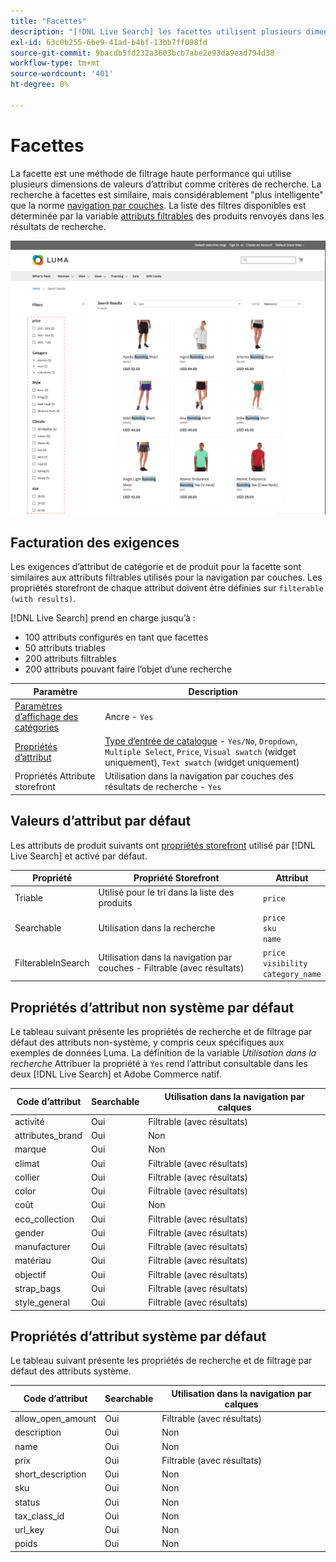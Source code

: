 ```yaml
---
title: "Facettes"
description: "[!DNL Live Search] les facettes utilisent plusieurs dimensions de valeurs d’attribut comme critères de recherche."
exl-id: 63c0b255-6be9-41ad-b4bf-13bb7ff098fd
source-git-commit: 9bacdb5fd232a3603bcb7abe2e93da9ead794d38
workflow-type: tm+mt
source-wordcount: '401'
ht-degree: 0%

---
```


# Facettes

La facette est une méthode de filtrage haute performance qui utilise plusieurs dimensions de valeurs d’attribut comme critères de recherche. La recherche à facettes est similaire, mais considérablement &quot;plus intelligente&quot; que la norme [navigation par couches](https://experienceleague.adobe.com/docs/commerce-admin/catalog/catalog/navigation/navigation-layered.html). La liste des filtres disponibles est déterminée par la variable [attributs filtrables](https://experienceleague.adobe.com/docs/commerce-admin/catalog/catalog/navigation/navigation-layered.html#filterable-attributes) des produits renvoyés dans les résultats de recherche.

![Résultats de la recherche filtrés](assets/storefront-search-results-run.png)

## Facturation des exigences

Les exigences d’attribut de catégorie et de produit pour la facette sont similaires aux attributs filtrables utilisés pour la navigation par couches. Les propriétés storefront de chaque attribut doivent être définies sur `filterable (with results)`.

[!DNL Live Search] prend en charge jusqu’à :

* 100 attributs configurés en tant que facettes
* 50 attributs triables
* 200 attributs filtrables
* 200 attributs pouvant faire l’objet d’une recherche

| Paramètre | Description |
|--- |--- |
| [Paramètres d’affichage des catégories](https://experienceleague.adobe.com/docs/commerce-admin/catalog/categories/create/categories-display-settings.html) | Ancre - `Yes` |
| [Propriétés d’attribut](https://experienceleague.adobe.com/docs/commerce-admin/catalog/product-attributes/create/attribute-product-create.html) | [Type d’entrée de catalogue](https://experienceleague.adobe.com/docs/commerce-admin/catalog/product-attributes/attributes-input-types.html) - `Yes/No`, `Dropdown`, `Multiple Select`, `Price`, `Visual swatch` (widget uniquement), `Text swatch` (widget uniquement) |
| Propriétés Attribute storefront | Utilisation dans la navigation par couches des résultats de recherche - `Yes` |

## Valeurs d’attribut par défaut

Les attributs de produit suivants ont [propriétés storefront](https://experienceleague.adobe.com/docs/commerce-admin/catalog/product-attributes/product-attributes.html) utilisé par [!DNL Live Search] et activé par défaut.

| Propriété | Propriété Storefront | Attribut |
|---|---|---|
| Triable | Utilisé pour le tri dans la liste des produits | `price` |
| Searchable | Utilisation dans la recherche | `price` <br />`sku`<br />`name` |
| FilterableInSearch | Utilisation dans la navigation par couches - Filtrable (avec résultats) | `price`<br />`visibility`<br />`category_name` |

## Propriétés d’attribut non système par défaut

Le tableau suivant présente les propriétés de recherche et de filtrage par défaut des attributs non-système, y compris ceux spécifiques aux exemples de données Luma. La définition de la variable *Utilisation dans la recherche* Attribuer la propriété à `Yes` rend l’attribut consultable dans les deux [!DNL Live Search] et Adobe Commerce natif.

| Code d’attribut | Searchable | Utilisation dans la navigation par calques |
|--- |--- |--- |
| activité | Oui | Filtrable (avec résultats) |
| attributes_brand | Oui | Non |
| marque | Oui | Non |
| climat | Oui | Filtrable (avec résultats) |
| collier | Oui | Filtrable (avec résultats) |
| color | Oui | Filtrable (avec résultats) |
| coût | Oui | Non |
| eco_collection | Oui | Filtrable (avec résultats) |
| gender | Oui | Filtrable (avec résultats) |
| manufacturer | Oui | Filtrable (avec résultats) |
| matériau | Oui | Filtrable (avec résultats) |
| objectif | Oui | Filtrable (avec résultats) |
| strap_bags | Oui | Filtrable (avec résultats) |
| style_general | Oui | Filtrable (avec résultats) |

## Propriétés d’attribut système par défaut

Le tableau suivant présente les propriétés de recherche et de filtrage par défaut des attributs système.

| Code d’attribut | Searchable | Utilisation dans la navigation par calques |
|--- |--- |--- |
| allow_open_amount | Oui | Filtrable (avec résultats) |
| description | Oui | Non |
| name | Oui | Non |
| prix | Oui | Filtrable (avec résultats) |
| short_description | Oui | Non |
| sku | Oui | Non |
| status | Oui | Non |
| tax_class_id | Oui | Non |
| url_key | Oui | Non |
| poids | Oui | Non |
